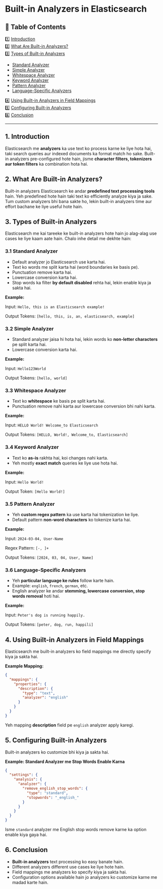 # Built-in Analyzers in Elasticsearch

## **📌 Table of Contents**  
1️⃣ [Introduction](#1)  
2️⃣ [What Are Built-in Analyzers?](#2)  
3️⃣ [Types of Built-in Analyzers](#3)  
   - [Standard Analyzer](#3-1)  
   - [Simple Analyzer](#3-2)  
   - [Whitespace Analyzer](#3-3)  
   - [Keyword Analyzer](#3-4)  
   - [Pattern Analyzer](#3-5)  
   - [Language-Specific Analyzers](#3-6)  

4️⃣ [Using Built-in Analyzers in Field Mappings](#4)  
5️⃣ [Configuring Built-in Analyzers](#5)  
6️⃣ [Conclusion](#6)  

---

## 1. Introduction <a id="1"></a>

Elasticsearch me **analyzers** ka use text ko process karne ke liye hota hai, taki search queries aur indexed documents ka format match ho sake. Built-in analyzers pre-configured hote hain, jisme **character filters, tokenizers aur token filters** ka combination hota hai.

## 2. What Are Built-in Analyzers? <a id="2"></a>

Built-in analyzers Elasticsearch ke andar **predefined text processing tools** hain. Yeh predefined hote hain taki text ko efficiently analyze kiya ja sake. Tum custom analyzers bhi bana sakte ho, lekin built-in analyzers time aur effort bachane ke liye useful hote hain.

## 3. Types of Built-in Analyzers <a id="3"></a>

Elasticsearch me kai tareeke ke built-in analyzers hote hain jo alag-alag use cases ke liye kaam aate hain. Chalo inhe detail me dekhte hain:

### 3.1 Standard Analyzer <a id="3-1"></a>

- Default analyzer jo Elasticsearch use karta hai.
- Text ko words me split karta hai (word boundaries ke basis pe).
- Punctuation remove karta hai.
- Lowercase conversion karta hai.
- Stop words ka filter **by default disabled** rehta hai, lekin enable kiya ja sakta hai.

**Example:**

Input: `Hello, this is an Elasticsearch example!`

Output Tokens: `[hello, this, is, an, elasticsearch, example]`

### 3.2 Simple Analyzer <a id="3-2"></a>

- Standard analyzer jaisa hi hota hai, lekin words ko **non-letter characters** pe split karta hai.
- Lowercase conversion karta hai.

**Example:**

Input: `Hello123World`

Output Tokens: `[hello, world]`

### 3.3 Whitespace Analyzer <a id="3-3"></a>

- Text ko **whitespace** ke basis pe split karta hai.
- Punctuation remove nahi karta aur lowercase conversion bhi nahi karta.

**Example:**

Input: `HELLO World! Welcome_to Elasticsearch`

Output Tokens: `[HELLO, World!, Welcome_to, Elasticsearch]`

### 3.4 Keyword Analyzer <a id="3-4"></a>

- Text ko **as-is** rakhta hai, koi changes nahi karta.
- Yeh mostly **exact match** queries ke liye use hota hai.

**Example:**

Input: `Hello World!`

Output Token: `[Hello World!]`

### 3.5 Pattern Analyzer <a id="3-5"></a>

- Yeh **custom regex pattern** ka use karta hai tokenization ke liye.
- Default pattern **non-word characters** ko tokenize karta hai.

**Example:**

Input: `2024-03-04, User-Name`

Regex Pattern: `[-, ]+`

Output Tokens: `[2024, 03, 04, User, Name]`

### 3.6 Language-Specific Analyzers <a id="3-6"></a>

- Yeh **particular language ke rules** follow karte hain.
- Example: `english`, `french`, `german`, etc.
- English analyzer ke andar **stemming, lowercase conversion, stop words removal** hoti hai.

**Example:**

Input: `Peter's dog is running happily.`

Output Tokens: `[peter, dog, run, happili]`

## 4. Using Built-in Analyzers in Field Mappings <a id="4"></a>

Elasticsearch me built-in analyzers ko field mappings me directly specify kiya ja sakta hai.

**Example Mapping:**

```json
{
  "mappings": {
    "properties": {
      "description": {
        "type": "text",
        "analyzer": "english"
      }
    }
  }
}
```

Yeh mapping **description** field pe `english` analyzer apply karegi.

## 5. Configuring Built-in Analyzers <a id="5"></a>

Built-in analyzers ko customize bhi kiya ja sakta hai.

**Example: Standard Analyzer me Stop Words Enable Karna**

```json
{
  "settings": {
    "analysis": {
      "analyzer": {
        "remove_english_stop_words": {
          "type": "standard",
          "stopwords": "_english_"
        }
      }
    }
  }
}
```

Isme `standard` analyzer me English stop words remove karne ka option enable kiya gaya hai.

## 6. Conclusion <a id="6"></a>

- **Built-in analyzers** text processing ko easy banate hain.
- Different analyzers different use cases ke liye hote hain.
- Field mappings me analyzers ko specify kiya ja sakta hai.
- Configuration options available hain jo analyzers ko customize karne me madad karte hain.
